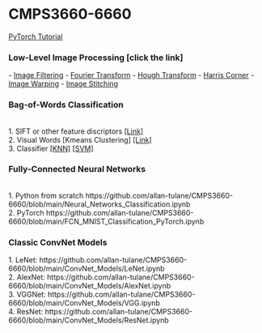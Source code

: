 # CMPS3660-6660

<a href ='https://github.com/allan-tulane/CMPS3660-6660/blob/main/slides/Pytorch_Tutorial.pdf'> PyTorch Tutorial</a>

<h3>Low-Level Image Processing [click the link]</h3>
  - <a href ='https://github.com/allan-tulane/CMPS3660-6660/blob/main/Image_Filtering.ipynb'>Image Filtering</a>
  - <a href ='https://github.com/allan-tulane/CMPS3660-6660/blob/main/Fourier_Transform.ipynb'>Fourier Transform</a>
  - <a href ='https://github.com/allan-tulane/CMPS3660-6660/blob/main/Hough_Transform_Line_Circle.ipynb'>Hough Transform</a>
  - <a href ='https://github.com/allan-tulane/CMPS3660-6660/blob/main/Harris_Corner.ipynb'>Harris Corner</a>
  - <a href ='https://github.com/allan-tulane/CMPS3660-6660/blob/main/Image_Warping.ipynb'>Image Warping</a>
  - <a href ='https://github.com/allan-tulane/CMPS3660-6660/blob/main/Image_Stitching.ipynb'>Image Stitching</a>

<h3>Bag-of-Words Classification</h3><br>
1. SIFT or other feature discriptors  <a href ='https://github.com/allan-tulane/CMPS3660-6660/blob/main/SIFT_OpenCV.ipynb'>[Link]</a> <br>
2. Visual Words [Kmeans Clustering]  <a href ='https://github.com/allan-tulane/CMPS3660-6660/blob/main/kmeans_from_scratch.ipynb'>[Link]</a> <br>
3. Classifier  <a href ='https://github.com/allan-tulane/CMPS3660-6660/blob/main/knn_classifier.ipynb'>[KNN]</a>  <a href ='https://github.com/allan-tulane/CMPS3660-6660/blob/main/Support%20Vector%20Machine%20From%20Scratch.ipynb'>[SVM]</a> 

<h3>Fully-Connected Neural Networks</h3><br>
1. Python from scratch https://github.com/allan-tulane/CMPS3660-6660/blob/main/Neural_Networks_Classification.ipynb <br>
2. PyTorch https://github.com/allan-tulane/CMPS3660-6660/blob/main/FCN_MNIST_Classification_PyTorch.ipynb<br>


<h3>Classic ConvNet Models</h3>
1. LeNet: https://github.com/allan-tulane/CMPS3660-6660/blob/main/ConvNet_Models/LeNet.ipynb<br>
2. AlexNet: https://github.com/allan-tulane/CMPS3660-6660/blob/main/ConvNet_Models/AlexNet.ipynb<br>
3. VGGNet: https://github.com/allan-tulane/CMPS3660-6660/blob/main/ConvNet_Models/VGG.ipynb<br>
4. ResNet: https://github.com/allan-tulane/CMPS3660-6660/blob/main/ConvNet_Models/ResNet.ipynb<br>

